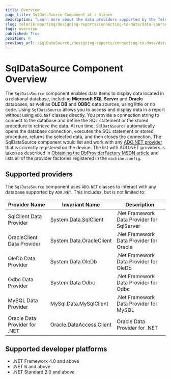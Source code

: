 ```yaml
---
title: Overview
page_title: SqlDataSource Component at a Glance
description: "Learn more about the data providers supported by the Telerik Reporting SqlDataSource and how you may use the component in reports."
slug: telerikreporting/designing-reports/connecting-to-data/data-source-components/sqldatasource-component/overview
tags: overview
published: True
position: 0
previous_url: /SqlDataSource,/designing-reports/connecting-to-data/data-source-components/sqldatasource-component/
---
```


<style>
table th:first-of-type {
	width: 30%;
}
table th:nth-of-type(2) {
	width: 30%;
}
table th:nth-of-type(3) {
	width: 40%;
}
</style>

# SqlDataSource Component Overview

The `SqlDataSource` component enables data items to display data located in a relational database, including __Microsoft SQL Server__ and __Oracle__ databases, as well as __OLE DB__ and __ODBC__ data sources, using little or no code. Using `SqlDataSource` allows you to access and display data in a report without using `ADO.NET` classes directly. You provide a connection string to connect to the database and define the SQL statement or the stored procedure to retrieve the data. At run time, `SqlDataSource` automatically opens the database connection, executes the SQL statement or stored procedure, returns the selected data, and then closes the connection. The SqlDataSource component would list and work with any [ADO.NET provider](https://learn.microsoft.com/en-us/dotnet/framework/data/adonet/ado-net-overview) that is correctly registered on the device. The list with ADO.NET providers is taken as described in [Obtaining the DbProviderFactory MSDN article](https://learn.microsoft.com/en-us/dotnet/framework/data/adonet/obtaining-a-dbproviderfactory) and lists all of the provider factories registered in the `machine.config`.

## Supported providers

The `SqlDataSource` component uses `ADO.NET` classes to interact with any database supported by `ADO.NET`. This includes, but is not limited to:

| Provider Name | Invariant Name | Description |
| ------ | ------ | ------ |
|SqlClient Data Provider|System.Data.SqlClient|.Net Framework Data Provider for SqlServer|
|OracleClient Data Provider|System.Data.OracleClient|.Net Framework Data Provider for Oracle|
|OleDb Data Provider|System.Data.OleDb|.Net Framework Data Provider for OleDb|
|Odbc Data Provider|System.Data.Odbc|.Net Framework Data Provider for Odbc|
|MySQL Data Provider|MySql.Data.MySqlClient|.Net Framework Data Provider for MySQL|
|Oracle Data Provider for .NET|Oracle.DataAccess.Client|Oracle Data Provider for .NET|

## Supported developer platforms

* .NET Framework 4.0 and above
* .NET 6 and above
* .NET Standard 2.0 and above
